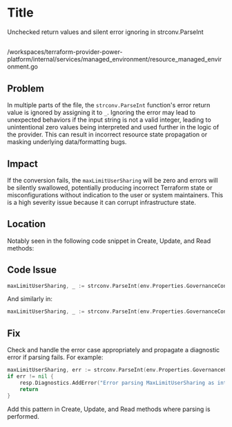 # Title

Unchecked return values and silent error ignoring in strconv.ParseInt

##

/workspaces/terraform-provider-power-platform/internal/services/managed_environment/resource_managed_environment.go

## Problem

In multiple parts of the file, the `strconv.ParseInt` function's error return value is ignored by assigning it to `_`. Ignoring the error may lead to unexpected behaviors if the input string is not a valid integer, leading to unintentional zero values being interpreted and used further in the logic of the provider. This can result in incorrect resource state propagation or masking underlying data/formatting bugs.

## Impact

If the conversion fails, the `maxLimitUserSharing` will be zero and errors will be silently swallowed, potentially producing incorrect Terraform state or misconfigurations without indication to the user or system maintainers. This is a high severity issue because it can corrupt infrastructure state.

## Location

Notably seen in the following code snippet in Create, Update, and Read methods:

## Code Issue

```go
maxLimitUserSharing, _ := strconv.ParseInt(env.Properties.GovernanceConfiguration.Settings.ExtendedSettings.MaxLimitUserSharing, 10, 64)
```
And similarly in:
```go
maxLimitUserSharing, _ := strconv.ParseInt(env.Properties.GovernanceConfiguration.Settings.ExtendedSettings.MaxLimitUserSharing, 10, 64)
```

## Fix

Check and handle the error case appropriately and propagate a diagnostic error if parsing fails. For example:

```go
maxLimitUserSharing, err := strconv.ParseInt(env.Properties.GovernanceConfiguration.Settings.ExtendedSettings.MaxLimitUserSharing, 10, 64)
if err != nil {
    resp.Diagnostics.AddError("Error parsing MaxLimitUserSharing as integer", err.Error())
    return
}
```
Add this pattern in Create, Update, and Read methods where parsing is performed.
